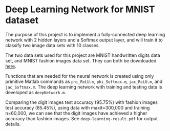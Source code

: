 # Deep Learning Network for MNIST dataset

The purpose of this project is to implement a fully-connected deep learning network with 2 hidden layers and a Softmax output layer, and will train it to classify two image data sets with 10 classes. 

The two data sets used for this project are MNIST handwritten digits data set, and MNIST fashion images data set. They can both be downloaded [here](http://yann.lecun.com/exdb/mnist/).

Functions that are needed for the neural network is created using only primitive Matlab commands as `phi_ReLU.m`, `phi_Softmax.m`, `jac_ReLU.m`, and `jac_Softmax.m`. The deep learning network with training and testing data is developed as `deepNetwork.m`.

Comparing the digit images test accuracy (95.75%) with fashion images test accuracy (85.45%), using data with maxit=300,000 and training n=60,000, we can see that the digit images have achieved a higher accuracy than fashion images. See `deep-learning-result.pdf` for output details. 
